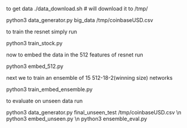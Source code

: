 to get data
./data_download.sh # will download it to /tmp/

python3 data_generator.py big_data /tmp/coinbaseUSD.csv 


to train the resnet simply run 

python3 train_stock.py


now to embed the data in the 512 features of resnet run

python3 embed_512.py 


next we to train an ensemble of 15 512-18-2(winning size) networks

python3 train_embed_ensemble.py


to evaluate on unseen data run 

python3 data_generator.py final_unseen_test /tmp/coinbaseUSD.csv 
\n
python3 embed_unseen.py
\n
python3 ensemble_eval.py







